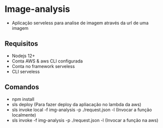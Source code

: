 # Image-analysis

- Aplicação serveless para analise de imagem através da url de uma imagem

## Requisitos

- Nodejs 12+
- Conta AWS & aws CLI configurada
- Conta no framework serveless
- CLI serveless

## Comandos 

- npm install
- sls deploy (Para fazer deploy da apliacação no lambda da aws)
- sls invoke local -f img-analysis -p ./request.json -l (Invocar a função localmente)
- sls invoke -f img-analysis -p ./request.json -l (Invocar a função na aws)